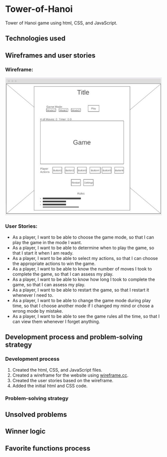 # Tower-of-Hanoi
Tower of Hanoi game using html, CSS, and JavaScript.

## Technologies used

## Wireframes and user stories

### Wireframe: 
![Wireframe](images/Wireframe.JPG)

### User Stories:
* As a player, I want to be able to choose the game mode, so that I can play the game in the mode I want.
* As a player, I want to be able to determine when to play the game, so that I start it when I am ready.
* As a player, I want to be able to select my actions, so that I can choose the appropriate actions to win the game.
* As a player, I want to be able to know the number of moves I took to complete the game, so that I can assess my play.
* As a player, I want to be able to know how long I took to complete the game, so that I can assess my play.
* As a player, I want to be able to restart the game, so that I restart it whenever I need to.
* As a player, I want to be able to change the game mode during play time, so that I choose another mode if I changed my mind or chose a wrong mode by mistake.
* As a player, I want to be able to see the game rules all the time, so that I can view them whenever I forget anything.

## Development process and problem-solving strategy
### Development process
1. Created the html, CSS, and JavaScript files.
1. Created a wireframe for the website using [wireframe.cc](https://wireframe.cc/).
1. Created the user stories based on the wireframe.
1. Added the initial html and CSS code.
### Problem-solving strategy


## Unsolved problems

## Winner logic

## Favorite functions process
